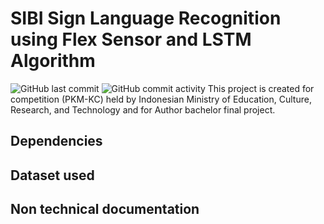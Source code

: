 # SIBI Sign Language Recognition using Flex Sensor and LSTM Algorithm
![GitHub last commit](https://img.shields.io/github/last-commit/AdnanBayu/LSTM-Flex-Sensor) ![GitHub commit activity](https://img.shields.io/github/commit-activity/t/AdnanBayu/LSTM-Flex-Sensor)
This project is created for competition (PKM-KC) held by Indonesian Ministry of Education, Culture, Research, and Technology and for Author bachelor final project.

## Dependencies


## Dataset used


## Non technical documentation
